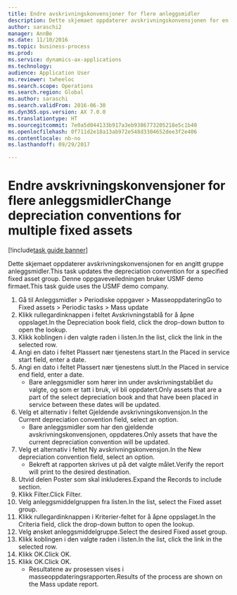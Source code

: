 ```yaml
--- 
title: Endre avskrivningskonvensjoner for flere anleggsmidler
description: Dette skjemaet oppdaterer avskrivningskonvensjonen for en angitt gruppe anleggsmidler.
author: saraschi2
manager: AnnBe
ms.date: 11/10/2016
ms.topic: business-process
ms.prod: 
ms.service: dynamics-ax-applications
ms.technology: 
audience: Application User
ms.reviewer: twheeloc
ms.search.scope: Operations
ms.search.region: Global
ms.author: saraschi
ms.search.validFrom: 2016-06-30
ms.dyn365.ops.version: AX 7.0.0
ms.translationtype: HT
ms.sourcegitcommit: 7e0a5d044133b917a3eb9386773205218e5c1b40
ms.openlocfilehash: 0f711d2e18a13ab972e548d3304652dee3f2e406
ms.contentlocale: nb-no
ms.lasthandoff: 09/29/2017

---
```

# <a name="change-depreciation-conventions-for-multiple-fixed-assets"></a><span data-ttu-id="c3ae7-103">Endre avskrivningskonvensjoner for flere anleggsmidler</span><span class="sxs-lookup"><span data-stu-id="c3ae7-103">Change depreciation conventions for multiple fixed assets</span></span>

[!include[task guide banner](../../includes/task-guide-banner.md)]

<span data-ttu-id="c3ae7-104">Dette skjemaet oppdaterer avskrivningskonvensjonen for en angitt gruppe anleggsmidler.</span><span class="sxs-lookup"><span data-stu-id="c3ae7-104">This task updates the depreciation convention for a specified fixed asset group.</span></span> <span data-ttu-id="c3ae7-105">Denne oppgaveveiledningen bruker USMF demo firmaet.</span><span class="sxs-lookup"><span data-stu-id="c3ae7-105">This task guide uses the USMF demo company.</span></span>

1. <span data-ttu-id="c3ae7-106">Gå til Anleggsmidler > Periodiske oppgaver > Masseoppdatering</span><span class="sxs-lookup"><span data-stu-id="c3ae7-106">Go to Fixed assets > Periodic tasks > Mass update</span></span>
2. <span data-ttu-id="c3ae7-107">Klikk rullegardinknappen i feltet Avskrivningstablå for å åpne oppslaget.</span><span class="sxs-lookup"><span data-stu-id="c3ae7-107">In the Depreciation book field, click the drop-down button to open the lookup.</span></span>
3. <span data-ttu-id="c3ae7-108">Klikk koblingen i den valgte raden i listen.</span><span class="sxs-lookup"><span data-stu-id="c3ae7-108">In the list, click the link in the selected row.</span></span>
4. <span data-ttu-id="c3ae7-109">Angi en dato i feltet Plassert nær tjenestens start.</span><span class="sxs-lookup"><span data-stu-id="c3ae7-109">In the Placed in service start field, enter a date.</span></span>
5. <span data-ttu-id="c3ae7-110">Angi en dato i feltet Plassert nær tjenestens slutt.</span><span class="sxs-lookup"><span data-stu-id="c3ae7-110">In the Placed in service end field, enter a date.</span></span>
    * <span data-ttu-id="c3ae7-111">Bare anleggsmidler som hører inn under avskrivningstablået du valgte, og som er tatt i bruk, vil bli oppdatert.</span><span class="sxs-lookup"><span data-stu-id="c3ae7-111">Only assets that are a part of the select depreciation book and that have been placed in service between these dates will be updated.</span></span>  
6. <span data-ttu-id="c3ae7-112">Velg et alternativ i feltet Gjeldende avskrivningskonvensjon.</span><span class="sxs-lookup"><span data-stu-id="c3ae7-112">In the Current depreciation convention field, select an option.</span></span>
    * <span data-ttu-id="c3ae7-113">Bare anleggsmidler som har den gjeldende avskrivningskonvensjonen, oppdateres.</span><span class="sxs-lookup"><span data-stu-id="c3ae7-113">Only assets that have the current depreciation convention will be updated.</span></span>  
7. <span data-ttu-id="c3ae7-114">Velg et alternativ i feltet Ny avskrivningskonvensjon.</span><span class="sxs-lookup"><span data-stu-id="c3ae7-114">In the New depreciation convention field, select an option.</span></span>
    * <span data-ttu-id="c3ae7-115">Bekreft at rapporten skrives ut på det valgte målet.</span><span class="sxs-lookup"><span data-stu-id="c3ae7-115">Verify the report will print to the desired destination.</span></span>  
8. <span data-ttu-id="c3ae7-116">Utvid delen Poster som skal inkluderes.</span><span class="sxs-lookup"><span data-stu-id="c3ae7-116">Expand the Records to include section.</span></span>
9. <span data-ttu-id="c3ae7-117">Klikk Filter.</span><span class="sxs-lookup"><span data-stu-id="c3ae7-117">Click Filter.</span></span>
10. <span data-ttu-id="c3ae7-118">Velg anleggsmiddelgruppen fra listen.</span><span class="sxs-lookup"><span data-stu-id="c3ae7-118">In the list, select the Fixed asset group.</span></span>
11. <span data-ttu-id="c3ae7-119">Klikk rullegardinknappen i Kriterier-feltet for å åpne oppslaget.</span><span class="sxs-lookup"><span data-stu-id="c3ae7-119">In the Criteria field, click the drop-down button to open the lookup.</span></span>
12. <span data-ttu-id="c3ae7-120">Velg ønsket anleggsmiddelgruppe.</span><span class="sxs-lookup"><span data-stu-id="c3ae7-120">Select the desired Fixed asset group.</span></span>
13. <span data-ttu-id="c3ae7-121">Klikk koblingen i den valgte raden i listen.</span><span class="sxs-lookup"><span data-stu-id="c3ae7-121">In the list, click the link in the selected row.</span></span>
14. <span data-ttu-id="c3ae7-122">Klikk OK.</span><span class="sxs-lookup"><span data-stu-id="c3ae7-122">Click OK.</span></span>
15. <span data-ttu-id="c3ae7-123">Klikk OK.</span><span class="sxs-lookup"><span data-stu-id="c3ae7-123">Click OK.</span></span>
    *  <span data-ttu-id="c3ae7-124">Resultatene av prosessen vises i masseoppdateringsrapporten.</span><span class="sxs-lookup"><span data-stu-id="c3ae7-124">Results of the process are shown on the Mass update report.</span></span>     



